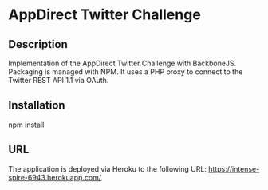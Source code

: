 # AppDirect Twitter Challenge

## Description
Implementation of the AppDirect Twitter Challenge with BackboneJS.
Packaging is managed with NPM.
It uses a PHP proxy to connect to the Twitter REST API 1.1 via OAuth.

## Installation

npm install

## URL

The application is deployed via Heroku to the following URL:
https://intense-spire-6943.herokuapp.com/
